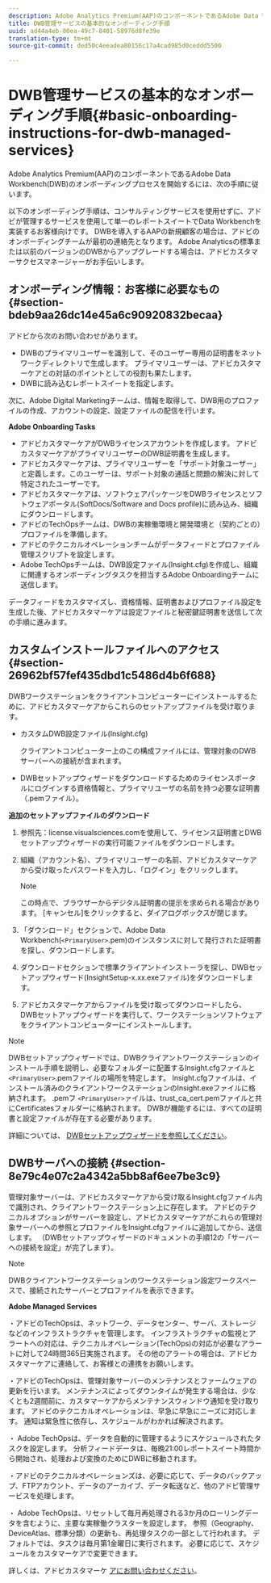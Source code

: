 ```yaml
---
description: Adobe Analytics Premium(AAP)のコンポーネントであるAdobe Data Workbench(DWB)のオンボーディングプロセスを開始するには、次の手順に従います。
title: DWB管理サービスの基本的なオンボーディング手順
uuid: ad44a4eb-00ea-49c7-8401-58976d8fe39e
translation-type: tm+mt
source-git-commit: ded50c4eeadea80156c17a4cad985d0ceddd5500

---
```



# DWB管理サービスの基本的なオンボーディング手順{#basic-onboarding-instructions-for-dwb-managed-services}

Adobe Analytics Premium(AAP)のコンポーネントであるAdobe Data Workbench(DWB)のオンボーディングプロセスを開始するには、次の手順に従います。

以下のオンボーディング手順は、コンサルティングサービスを使用せずに、アドビが管理するサービスを使用して単一のレポートスイートでData Workbenchを実装するお客様向けです。 DWBを導入するAAPの新規顧客の場合は、アドビのオンボーディングチームが最初の連絡先となります。 Adobe Analyticsの標準または以前のバージョンのDWBからアップグレードする場合は、アドビカスタマーサクセスマネージャーがお手伝いします。

## オンボーディング情報：お客様に必要なもの {#section-bdeb9aa26dc14e45a6c90920832becaa}

アドビから次のお問い合わせがあります。

* DWBのプライマリユーザーを識別して、そのユーザー専用の証明書をネットワークディレクトリで生成します。 プライマリユーザーは、アドビカスタマーケアとの対話のポイントとしての役割も果たします。
* DWBに読み込むレポートスイートを指定します。

次に、Adobe Digital Marketingチームは、情報を取得して、DWB用のプロファイルの作成、アカウントの設定、設定ファイルの配信を行います。

**Adobe Onboarding Tasks**

* アドビカスタマーケアがDWBライセンスアカウントを作成します。 アドビカスタマーケアがプライマリユーザーのDWB証明書を生成します。
* アドビカスタマーケアは、プライマリユーザーを「サポート対象ユーザー」と定義します。このユーザーは、サポート対象の通話と問題の解決に対して特定されたユーザーです。
* アドビカスタマーケアは、ソフトウェアパッケージをDWBライセンスとソフトウェアポータル(SoftDocs/Software and Docs profile)に読み込み、組織にダウンロードします。
* アドビのTechOpsチームは、DWBの実稼働環境と開発環境と（契約ごとの）プロファイルを準備します。
* アドビのテクニカルオペレーションチームがデータフィードとプロファイル管理スクリプトを設定します。
* Adobe TechOpsチームは、DWB設定ファイル(Insight.cfg)を作成し、組織に関連するオンボーディングタスクを担当するAdobe Onboardingチームに送信します。

データフィードをカスタマイズし、資格情報、証明書およびプロファイル設定を生成した後、アドビカスタマーケアは設定ファイルと秘密鍵証明書を送信して次の手順に進みます。

## カスタムインストールファイルへのアクセス {#section-26962bf57fef435dbd1c5486d4b6f688}

DWBワークステーションをクライアントコンピューターにインストールするために、アドビカスタマーケアからこれらのセットアップファイルを受け取ります。

* カスタムDWB設定ファイル(Insight.cfg)

   クライアントコンピューター上のこの構成ファイルには、管理対象のDWBサーバーへの接続が含まれます。

* DWBセットアップウィザードをダウンロードするためのライセンスポータルにログインする資格情報と、プライマリユーザの名前を持つ必要な証明書（.pemファイル）。

**追加のセットアップファイルのダウンロード**

1. 参照先：license.visualsciences.comを使用して、ライセンス証明書とDWBセットアップウィザードの実行可能ファイルをダウンロードします。
1. 組織（アカウント名）、プライマリユーザーの名前、アドビカスタマーケアから受け取ったパスワードを入力し、「ログイン」をクリックします。

   >[!NOTE]
   >
   >この時点で、ブラウザーからデジタル証明書の提示を求められる場合があります。 [キャンセル]をクリックすると、ダイアログボックスが閉じます。

1. 「ダウンロード」セクションで、Adobe Data Workbench(`<PrimaryUser>`.pem)のインスタンスに対して発行された証明書を探し、ダウンロードします。
1. ダウンロードセクションで標準クライアントインストーラを探し、DWBセットアップウィザード(InsightSetup-x.xx.exeファイル)をダウンロードします。
1. アドビカスタマーケアからファイルを受け取ってダウンロードしたら、DWBセットアップウィザードを実行して、ワークステーションソフトウェアをクライアントコンピューターにインストールします。

>[!NOTE]
DWBセットアップウィザードでは、DWBクライアントワークステーションのインストール手順を説明し、必要なフォルダーに配置するInsight.cfgファイルと `<PrimaryUser>`.pemファイルの場所を特定します。 Insight.cfgファイルは、インストール済みのクライアントワークステーションのInsight.exeファイルに格納されます。 .pemフ `<PrimaryUser>`ァイルは、trust_ca_cert.pemファイルと共にCertificatesフォルダーに格納されます。 DWBが機能するには、すべての証明書と設定ファイルが存在する必要があります。

詳細については、 [DWBセットアップウィザードを参照してください](https://docs.adobe.com/content/help/en/data-workbench/using/install/workstation-setup/install-setup.html)。

## DWBサーバへの接続 {#section-8e79c4e07c2a4342a5bb8af6ee7be3c9}

管理対象サーバーは、アドビカスタマーケアから受け取るInsight.cfgファイル内で識別され、クライアントワークステーション上に存在します。 アドビのテクニカルオプションがサーバーを設定し、アドビカスタマーケアがこれらの管理対象サーバーへの参照とプロファイルをInsight.cfgファイルに追加してから、送信します。 （DWBセットアップウィザードのドキュメントの手順12の「サーバーへの接続を設定」が完了します）。

>[!NOTE]
DWBクライアントワークステーションのワークステーション設定ワークスペースで、接続されたサーバーとプロファイルを表示できます。

**Adobe Managed Services**

・アドビのTechOpsは、ネットワーク、データセンター、サーバ、ストレージなどのインフラストラクチャを管理します。 インフラストラクチャの監視とアラートへの対応は、テクニカルオペレーション(TechOps)の対応が必要なアラートに対して24時間365日実施されます。 その他のアラートの場合は、アドビカスタマーケアに連絡して、お客様との連携をお願いします。

・アドビのTechOpsは、管理対象サーバーのメンテナンスとファームウェアの更新を行います。 メンテナンスによってダウンタイムが発生する場合は、少なくとも2週間前に、カスタマーケアからメンテナンスウィンドウ通知を受け取ります。 アドビのテクニカルオペレーションは、早急に早急にニーズに対応します。 通知は緊急性に依存し、スケジュールがわかれば解決されます。

・ Adobe TechOpsは、データを自動的に管理するようにスケジュールされたタスクを設定します。 分析フィードデータは、毎晩21:00レポートスイート時間から開始され、処理および変換のためにDWBに移動されます。

・アドビのテクニカルオペレーションズは、必要に応じて、データのバックアップ、FTPアカウント、データのアーカイブ、データ転送など、他のアドビ管理サービスを処理します。

・ Adobe TechOpsは、リセットして毎月再処理される3か月のローリングデータを含むように、主要な実稼働クラスターを設定します。 参照（Geography、DeviceAtlas、標準分類）の更新も、再処理タスクの一部として行われます。 デフォルトでは、タスクは毎月第1金曜日に実行されます。 必要に応じて、スケジュールをカスタマーケアで変更できます。

詳しくは、アドビカスタマーケ [アにお問い合わせください](https://helpx.adobe.com/support/programs/enterprise-support-terms.html)。
